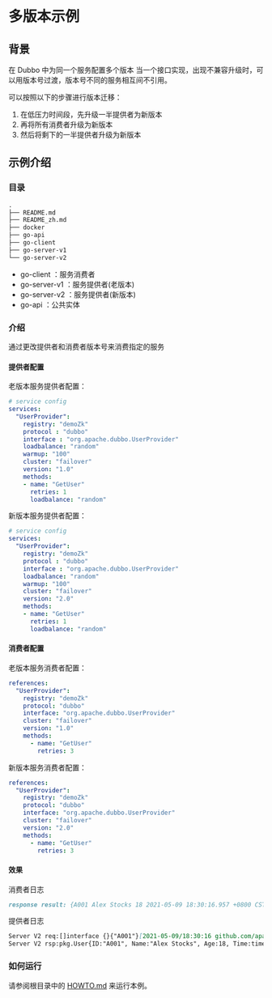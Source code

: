 # 多版本示例

## 背景

在 Dubbo 中为同一个服务配置多个版本
当一个接口实现，出现不兼容升级时，可以用版本号过渡，版本号不同的服务相互间不引用。


可以按照以下的步骤进行版本迁移：

1. 在低压力时间段，先升级一半提供者为新版本
2. 再将所有消费者升级为新版本
3. 然后将剩下的一半提供者升级为新版本

## 示例介绍

### 目录

```markdown
.
├── README.md
├── README_zh.md
├── docker
├── go-api
├── go-client
├── go-server-v1
└── go-server-v2

```

- go-client ：服务消费者
- go-server-v1 ：服务提供者(老版本)
- go-server-v2 ：服务提供者(新版本)
- go-api ：公共实体

### 介绍

通过更改提供者和消费者版本号来消费指定的服务

#### 提供者配置

老版本服务提供者配置：

```yaml
# service config
services:
  "UserProvider":
    registry: "demoZk"
    protocol : "dubbo"
    interface : "org.apache.dubbo.UserProvider"
    loadbalance: "random"
    warmup: "100"
    cluster: "failover"
    version: "1.0"
    methods:
    - name: "GetUser"
      retries: 1
      loadbalance: "random"
```

新版本服务提供者配置：

```yaml
# service config
services:
  "UserProvider":
    registry: "demoZk"
    protocol : "dubbo"
    interface : "org.apache.dubbo.UserProvider"
    loadbalance: "random"
    warmup: "100"
    cluster: "failover"
    version: "2.0"
    methods:
    - name: "GetUser"
      retries: 1
      loadbalance: "random"
```

#### 消费者配置

老版本服务消费者配置：

```yaml
references:
  "UserProvider":
    registry: "demoZk"
    protocol: "dubbo"
    interface: "org.apache.dubbo.UserProvider"
    cluster: "failover"
    version: "1.0"
    methods:
      - name: "GetUser"
        retries: 3
```

新版本服务消费者配置：

```yaml
references:
  "UserProvider":
    registry: "demoZk"
    protocol: "dubbo"
    interface: "org.apache.dubbo.UserProvider"
    cluster: "failover"
    version: "2.0"
    methods:
      - name: "GetUser"
        retries: 3
```

#### 效果

消费者日志

```markdown
response result: {A001 Alex Stocks 18 2021-05-09 18:30:16.957 +0800 CST Provider Version 2.0}
```

提供者日志

```markdown
Server V2 req:[]interface {}{"A001"}[2021-05-09/18:30:16 github.com/apache/dubbo-go-samples/version/go-server-v2/pkg.(*UserProvider).GetUser: user.go: 47] %s
Server V2 rsp:pkg.User{ID:"A001", Name:"Alex Stocks", Age:18, Time:time.Time{wall:0xc01e0c4e39144248, ext:20634030436, loc:(*time.Location)(0x4b80960)}, ServiceInfo:"Provider Version 2.0"}
```

### 如何运行

请参阅根目录中的 [HOWTO.md](../HOWTO_zh.md) 来运行本例。

